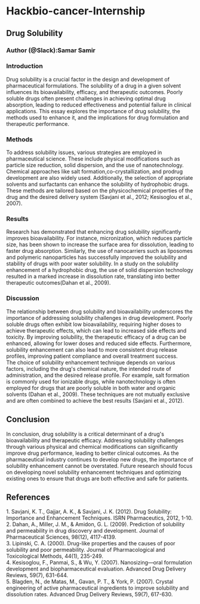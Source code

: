# Hackbio-cancer-Internship
## Drug Solubility
### Author (@Slack):Samar Samir
### Introduction

Drug solubility is a crucial factor in the design and development of pharmaceutical formulations. The solubility of a drug in a given solvent influences its bioavailability, efficacy, and therapeutic outcomes. Poorly soluble drugs often present challenges in achieving optimal drug absorption, leading to reduced effectiveness and potential failure in clinical applications. This essay explores the importance of drug solubility, the methods used to enhance it, and the implications for drug formulation and therapeutic performance.

### Methods

To address solubility issues, various strategies are employed in pharmaceutical science. These include physical modifications such as particle size reduction, solid dispersion, and the use of nanotechnology. Chemical approaches like salt formation,co-crystallization, and prodrug development are also widely used. Additionally, the selection of appropriate solvents and surfactants can enhance the solubility of hydrophobic drugs. These methods are tailored based on the physicochemical properties of the drug and the desired delivery system (Savjani et al., 2012; Kesisoglou et al., 2007).

### Results

Research has demonstrated that enhancing drug solubility significantly improves bioavailability. For instance, micronization, which reduces particle size, has been shown to increase the surface area for dissolution, leading to faster drug absorption. Similarly, the use of nanocarriers such as liposomes and polymeric nanoparticles has successfully improved the solubility and stability of drugs with poor water solubility. In a study on the solubility enhancement of a hydrophobic drug, the use of solid dispersion technology resulted in a marked increase in dissolution rate, translating into better therapeutic outcomes(Dahan et al., 2009).

### Discussion

The relationship between drug solubility and bioavailability underscores the importance of addressing solubility challenges in drug development. Poorly soluble drugs often exhibit low bioavailability, requiring higher doses to achieve therapeutic effects, which can lead to increased side effects and toxicity. By improving solubility, the therapeutic efficacy of a drug can be enhanced, allowing for lower doses and reduced side effects. Furthermore, solubility enhancement can also lead to more consistent drug release profiles, improving patient compliance and overall treatment success.  
The choice of solubility enhancement technique depends on various factors, including the drug's chemical nature, the intended route of administration, and the desired release profile. For example, salt formation is commonly used for ionizable drugs, while nanotechnology is often employed for drugs that are poorly soluble in both water and organic solvents (Dahan et al., 2009). These techniques are not mutually exclusive and are often combined to achieve the best results (Savjani et al., 2012).

## Conclusion

In conclusion, drug solubility is a critical determinant of a drug's bioavailability and therapeutic efficacy. Addressing solubility challenges through various physical and chemical modifications can significantly improve drug performance, leading to better clinical outcomes. As the pharmaceutical industry continues to develop new drugs, the importance of solubility enhancement cannot be overstated. Future research should focus on developing novel solubility enhancement techniques and optimizing existing ones to ensure that drugs are both effective and safe for patients.

## References

1\. Savjani, K. T., Gajjar, A. K., & Savjani, J. K. (2012). Drug Solubility: Importance and Enhancement Techniques. ISRN Pharmaceutics, 2012, 1-10.  
2\. Dahan, A., Miller, J. M., & Amidon, G. L. (2009). Prediction of solubility and permeability in drug discovery and development. Journal of Pharmaceutical Sciences, 98(12), 4117-4139.  
3\. Lipinski, C. A. (2000). Drug-like properties and the causes of poor solubility and poor permeability. Journal of Pharmacological and Toxicological Methods, 44(1), 235-249.  
4\. Kesisoglou, F., Panmai, S., & Wu, Y. (2007). Nanosizing—oral formulation development and biopharmaceutical evaluation. Advanced Drug Delivery Reviews, 59(7), 631-644.  
5\. Blagden, N., de Matas, M., Gavan, P. T., & York, P. (2007). Crystal engineering of active pharmaceutical ingredients to improve solubility and dissolution rates. Advanced Drug Delivery Reviews, 59(7), 617-630.
